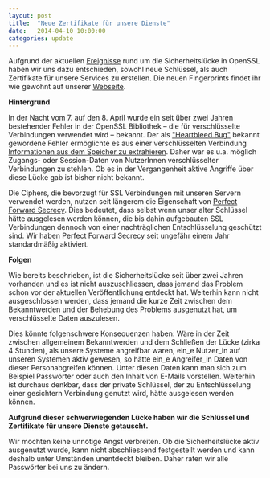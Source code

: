 ```yaml
---
layout: post
title:  "Neue Zertifikate für unsere Dienste"
date:   2014-04-10 10:00:00
categories: update
---
```

Aufgrund der aktuellen [Ereignisse](https://www.systemli.org/update/2014/04/08/schliessung-einer-sicherheitsluecke-benoetigt-neustart-der-dienste.html)  rund um die Sicherheitslücke in OpenSSL haben wir uns dazu entschieden, sowohl neue Schlüssel, als auch Zertifikate für unsere Services zu erstellen. Die neuen Fingerprints findet ihr wie gewohnt auf unserer [Webseite](https://www.systemli.org/assets/fingerprints.txt.asc ).

**Hintergrund**

In der Nacht vom 7. auf den 8. April wurde ein seit über zwei Jahren bestehender Fehler in der OpenSSL Bibliothek – die für verschlüsselte Verbindungen verwendet wird – bekannt. Der als ["Heartbleed Bug"](http://heartbleed.com/) bekannt gewordene Fehler ermöglichte es aus einer verschlüsselten Verbindung [Informationen aus dem Speicher zu extrahieren](http://www.golem.de/news/openssl-wichtige-fragen-und-antworten-zu-heartbleed-1404-105740.html). Daher war es u.a. möglich Zugangs- oder Session-Daten von NutzerInnen verschlüsselter Verbindungen zu stehlen. Ob es in der Vergangenheit aktive Angriffe über diese Lücke gab ist bisher nicht bekannt.

Die Ciphers, die bevorzugt für SSL Verbindungen mit unseren Servern verwendet werden, nutzen seit längerem die Eigenschaft von [Perfect Forward Secrecy](https://de.wikipedia.org/wiki/Perfect_Forward_Secrecy). Dies bedeutet, dass selbst wenn unser alter Schlüssel hätte ausgelesen werden können, die bis dahin aufgebauten SSL Verbindungen dennoch von einer nachträglichen Entschlüsselung geschützt sind. Wir haben Perfect Forward Secrecy seit ungefähr einem Jahr standardmäßig aktiviert.

**Folgen**

Wie bereits beschrieben, ist die Sicherheitslücke seit über zwei Jahren vorhanden und es ist nicht auszuschliessen, dass jemand das Problem schon vor der aktuellen Veröffentlichung entdeckt hat. Weiterhin kann nicht ausgeschlossen werden, dass jemand die kurze Zeit zwischen dem Bekanntwerden und der Behebung des Problems ausgenutzt hat, um verschlüsselte Daten auszulesen. 

Dies  könnte folgenschwere Konsequenzen haben: Wäre in der Zeit zwischen allgemeinem Bekanntwerden und dem Schließen der Lücke (zirka 4 Stunden),  als unsere  Systeme angreifbar waren, ein_e Nutzer_in auf unseren Systemen aktiv gewesen, so hätte ein_e Angreifer_in Daten von dieser Personabgreifen können. Unter diesen Daten kann man sich zum  Beispiel Passwörter oder auch den Inhalt von E-Mails vorstellen. Weiterhin ist durchaus denkbar, dass der private Schlüssel, der zu Entschlüsselung einer gesichtern Verbindung genutzt wird, hätte ausgelesen werden können.
   
**Aufgrund dieser schwerwiegenden Lücke haben wir die Schlüssel und Zertifikate für unsere Dienste getauscht.** 

Wir möchten keine unnötige Angst verbreiten. Ob die Sicherheitslücke aktiv ausgenutzt wurde, kann nicht abschliessend festgestellt werden und kann deshalb unter Umständen unentdeckt bleiben. Daher raten wir alle Passwörter bei uns zu ändern.





